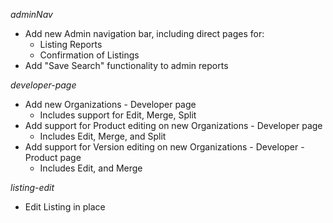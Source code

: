 _adminNav_
* Add new Admin navigation bar, including direct pages for:
  * Listing Reports
  * Confirmation of Listings
* Add "Save Search" functionality to admin reports

_developer-page_
* Add new Organizations - Developer page
  * Includes support for Edit, Merge, Split
* Add support for Product editing on new Organizations - Developer page
  * Includes Edit, Merge, and Split
* Add support for Version editing on new Organizations - Developer - Product page
  * Includes Edit, and Merge

_listing-edit_
* Edit Listing in place
